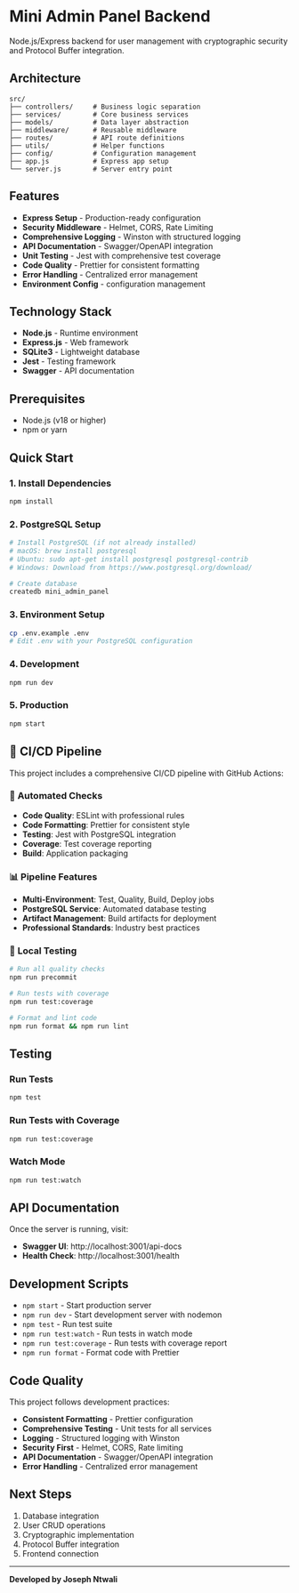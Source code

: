 # Mini Admin Panel Backend

 Node.js/Express backend for user management with cryptographic security and Protocol Buffer integration.

##  Architecture

```
src/
├── controllers/     # Business logic separation
├── services/        # Core business services  
├── models/          # Data layer abstraction
├── middleware/      # Reusable middleware
├── routes/          # API route definitions
├── utils/           # Helper functions
├── config/          # Configuration management
├── app.js           # Express app setup
└── server.js        # Server entry point
```

##  Features

- **Express Setup** - Production-ready configuration
- **Security Middleware** - Helmet, CORS, Rate Limiting
- **Comprehensive Logging** - Winston with structured logging
- **API Documentation** - Swagger/OpenAPI integration
- **Unit Testing** - Jest with comprehensive test coverage
- **Code Quality** - Prettier for consistent formatting
- **Error Handling** - Centralized error management
- **Environment Config** -  configuration management

##  Technology Stack

- **Node.js** - Runtime environment
- **Express.js** - Web framework
- **SQLite3** - Lightweight database
- **Jest** - Testing framework
- **Swagger** - API documentation

##  Prerequisites

- Node.js (v18 or higher)
- npm or yarn

##  Quick Start

### 1. Install Dependencies
```bash
npm install
```

### 2. PostgreSQL Setup
```bash
# Install PostgreSQL (if not already installed)
# macOS: brew install postgresql
# Ubuntu: sudo apt-get install postgresql postgresql-contrib
# Windows: Download from https://www.postgresql.org/download/

# Create database
createdb mini_admin_panel
```

### 3. Environment Setup
```bash
cp .env.example .env
# Edit .env with your PostgreSQL configuration
```

### 4. Development
```bash
npm run dev
```

### 5. Production
```bash
npm start
```

## 🚀 CI/CD Pipeline

This project includes a comprehensive CI/CD pipeline with GitHub Actions:

### 🔧 **Automated Checks**
- **Code Quality**: ESLint with professional rules
- **Code Formatting**: Prettier for consistent style
- **Testing**: Jest with PostgreSQL integration
- **Coverage**: Test coverage reporting
- **Build**: Application packaging

### 📊 **Pipeline Features**
- **Multi-Environment**: Test, Quality, Build, Deploy jobs
- **PostgreSQL Service**: Automated database testing
- **Artifact Management**: Build artifacts for deployment
- **Professional Standards**: Industry best practices

### 🧪 **Local Testing**
```bash
# Run all quality checks
npm run precommit

# Run tests with coverage
npm run test:coverage

# Format and lint code
npm run format && npm run lint
```

##  Testing

### Run Tests
```bash
npm test
```

### Run Tests with Coverage
```bash
npm run test:coverage
```

### Watch Mode
```bash
npm run test:watch
```

##  API Documentation

Once the server is running, visit:
- **Swagger UI**: http://localhost:3001/api-docs
- **Health Check**: http://localhost:3001/health

##  Development Scripts

- `npm start` - Start production server
- `npm run dev` - Start development server with nodemon
- `npm test` - Run test suite
- `npm run test:watch` - Run tests in watch mode
- `npm run test:coverage` - Run tests with coverage report
- `npm run format` - Format code with Prettier

##  Code Quality

This project follows  development practices:

- **Consistent Formatting** - Prettier configuration
- **Comprehensive Testing** - Unit tests for all services
- **Logging** - Structured logging with Winston
- **Security First** - Helmet, CORS, Rate limiting
- **API Documentation** - Swagger/OpenAPI integration
- **Error Handling** - Centralized error management

##  Next Steps

1. Database integration
2. User CRUD operations
3. Cryptographic implementation
4. Protocol Buffer integration
5. Frontend connection

---

**Developed by Joseph Ntwali**